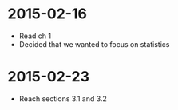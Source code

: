 # 2015-02-16

* Read ch 1
* Decided that we wanted to focus on statistics

# 2015-02-23

* Reach sections 3.1 and 3.2
